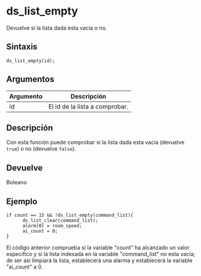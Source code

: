 # ds_list_empty

Devuelve si la lista dada esta vacía o no.

## Sintaxis

  
```gml  
ds_list_empty(id);  
```  

## Argumentos

Argumento|Descripción|  
---|---|  
id|El id de la lista a comprobar.|  

## Descripción

Con esta función puede comprobar si la lista dada esta vacía (devuelve `true`) o no (devuelve `false`).

## Devuelve

Boleano

## Ejemplo

  
```gml  
if count == 15 && !ds_list_empty(command_list){  
      ds_list_clear(command_list);  
      alarm[0] = room_speed;  
      ai_count = 0;  
}  
```  
El código anterior comprueba si la variable "count" ha alcanzado un valor especifico y si la lista indexada en la variable "command_list" no esta vacía; de ser así limpiará la lista, establecerá una alarma y establecerá la variable "ai_count" a 0.